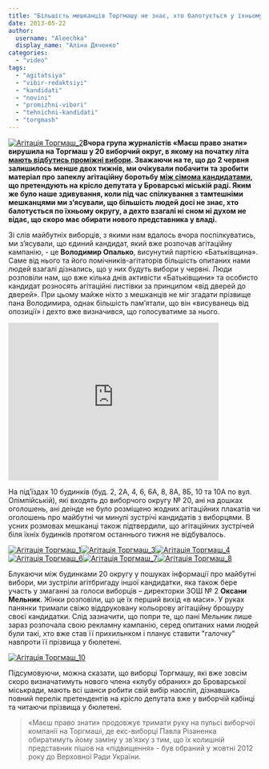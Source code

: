 ```yaml
---
title: "Більшість мешканців Торгмашу не знає, хто балотується у їхньому окрузі до міськради + ВІДЕО"
date: 2013-05-22
author: 
  username: "Aleechka"
  display_name: "Аліна Дяченко"
categories: 
  - "video"
tags: 
  - "agitatsiya"
  - "vibir-redaktsiyi"
  - "kandidati"
  - "novini"
  - "promizhni-vibori"
  - "tehnichni-kandidati"
  - "torgmash"
---
```


[![Агітація Торгмаш_2](https://mpz.brovary.org/wp-content/uploads/2013/05/Agitatsiya-Torgmash_2.jpg)](https://mpz.brovary.org/wp-content/uploads/2013/05/Agitatsiya-Torgmash_2.jpg)**Вчора група журналістів «Маєш право знати» вирушила на Торгмаш у 20 виборчий округ, в якому на початку літа [мають відбутись проміжні вибори](https://mpz.brovary.org/zaminu-rizanenku-zhiteli-torgmashu-obiratimut-na-pochatku-lita/). Зважаючи на те, що до 2 червня залишилось менше двох тижнів, ми очікували побачити та зробити матеріал про запеклу агітаційну боротьбу [між сімома кандидатами](https://mpz.brovary.org/u-viborah-na-torgmashi-z-23-pretendentiv-na-krislo-u-miskiy-radi-berut-uchast-lishe-semero/), що претендують на крісло депутата у Броварські міській раді. Яким же було наше здивування, коли під час спілкування з тамтешніми мешканцями ми з’ясували, що більшість людей досі не знає, хто балотується по їхньому округу, а дехто взагалі ні сном ні духом не відає, що скоро має обирати нового представника у владі.**

Зі слів майбутніх виборців, з якими нам вдалось вчора поспілкуватись, ми з’ясували, що єдиний кандидат, який вже розпочав агітаційну кампанію, - це **Володимир Опалько**, висунутий партією «Батьківщина». Саме від нього та його помічників-агітаторів більшість опитаних нами людей взагалі дізнались, що у них будуть вибори у червні. Люди розповіли нам, що вже кілька днів активісти «Батьківщини» та особисто кандидат розносять агітаційні листівки за принципом «від дверей до дверей». При цьому майже ніхто з мешканців не міг згадати прізвище пана Володимира, однак більшість пам’ятали, що він «висуванець від опозиції» і дехто вже визначився, що голосуватиме за нього.

<iframe src="http://www.youtube.com/embed/r0Tmz2IEZLQ" height="315" width="420" allowfullscreen frameborder="0"></iframe>

На під’їздах 10 будинків (буд. 2, 2А, 4, 6, 6А, 8, 8А, 8Б, 10 та 10А по вул. Олімпійській), які входять до виборчого округу № 20, ані на дошках оголошень, ані деінде не було розміщено жодних агітаційних плакатів чи оголошень про майбутні чи минулі зустрічі кандидатів з виборцями. В усних розмовах мешканці також підтвердили, що агітаційних зустрічей біля їхніх будинків протягом останнього тижня не відбувалось.

[![Агітація Торгмаш_1](https://mpz.brovary.org/wp-content/uploads/2013/05/Agitatsiya-Torgmash_1.jpg)](https://mpz.brovary.org/wp-content/uploads/2013/05/Agitatsiya-Torgmash_1.jpg)[![Агітація Торгмаш_3](https://mpz.brovary.org/wp-content/uploads/2013/05/Agitatsiya-Torgmash_3.jpg)](https://mpz.brovary.org/wp-content/uploads/2013/05/Agitatsiya-Torgmash_3.jpg)[![Агітація Торгмаш_4](https://mpz.brovary.org/wp-content/uploads/2013/05/Agitatsiya-Torgmash_4.jpg)](https://mpz.brovary.org/wp-content/uploads/2013/05/Agitatsiya-Torgmash_4.jpg)[![Агітація Торгмаш_6](https://mpz.brovary.org/wp-content/uploads/2013/05/Agitatsiya-Torgmash_6.jpg)](https://mpz.brovary.org/wp-content/uploads/2013/05/Agitatsiya-Torgmash_6.jpg)[![Агітація Торгмаш_7](https://mpz.brovary.org/wp-content/uploads/2013/05/Agitatsiya-Torgmash_7.jpg)](https://mpz.brovary.org/wp-content/uploads/2013/05/Agitatsiya-Torgmash_7.jpg)[![Агітація Торгмаш_8](https://mpz.brovary.org/wp-content/uploads/2013/05/Agitatsiya-Torgmash_8.jpg)](https://mpz.brovary.org/wp-content/uploads/2013/05/Agitatsiya-Torgmash_8.jpg)

Блукаючи між будинками 20 округу у пошуках інформації про майбутні вибори, ми зустріли агітбригаду іншої кандидатки, яка також бере участь у змаганні за голоси виборців – директорки ЗОШ № 2 **Оксани Мельник**. Жінки розповіли, що це їх перший вихід «в маси». У руках панянки тримали свіжо віддруковану кольорову агітаційну брошуру своєї кандидатки. Слід зазначити, що попри те, що пані Мельник лише зараз розпочала свою рекламну кампанію, серед опитаних нами людей були такі, хто вже став її прихильнком і планує ставити "галочку" навпроти її прізвища у бюлетені.

[![Агітація Торгмаш_10](https://mpz.brovary.org/wp-content/uploads/2013/05/Agitatsiya-Torgmash_10.jpg)](https://mpz.brovary.org/wp-content/uploads/2013/05/Agitatsiya-Torgmash_10.jpg)

Підсумовуючи, можна сказати, що виборці Торгмашу, які вже зовсім скоро визначатимуть нового члена «клубу обраних» до Броварської міськради, мають всі шанси робити свій вибір наосліп, дізнавшись повний перелік претендентів на крісло депутата вже у виборчій кабінці та читаючи прізвища у бюлетені.

> «Маєш право знати» продовжує тримати руку на пульсі виборчої компанії на Торгмаші, де екс-виборці Павла Різаненка обиратимуть йому заміну у зв’язку з тим, що їх колишній представник пішов на «підвищення» - був обраний у жовтні 2012 року до Верховної Ради України.
